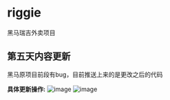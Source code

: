 # riggie
黑马瑞吉外卖项目

## 第五天内容更新
黑马原项目前段有bug，目前推送上来的是更改之后的代码

**具体更新操作:**
![image](https://user-images.githubusercontent.com/119733736/233659786-13278117-f99a-4ff3-a49a-b9c334bb6169.png)
![image](https://user-images.githubusercontent.com/119733736/233659869-f36ffefc-e51e-47bc-8115-bcae3be0561a.png)
